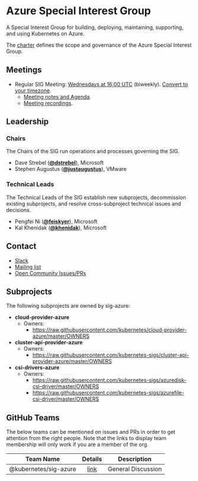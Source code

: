 <!---
This is an autogenerated file!

Please do not edit this file directly, but instead make changes to the
sigs.yaml file in the project root.

To understand how this file is generated, see https://git.k8s.io/community/generator/README.md
--->
# Azure Special Interest Group

A Special Interest Group for building, deploying, maintaining, supporting, and using Kubernetes on Azure.

The [charter](charter.md) defines the scope and governance of the Azure Special Interest Group.

## Meetings
* Regular SIG Meeting: [Wednesdays at 16:00 UTC](https://docs.google.com/document/d/1FQx0BPlkkl1Bn0c9ocVBxYIKojpmrS1CFP5h0DI68AE/edit) (biweekly). [Convert to your timezone](http://www.thetimezoneconverter.com/?t=16:00&tz=UTC).
  * [Meeting notes and Agenda](https://docs.google.com/document/d/1SpxvmOgHDhnA72Z0lbhBffrfe9inQxZkU9xqlafOW9k/edit).
  * [Meeting recordings](https://www.youtube.com/watch?v=yQLeUKi_dwg&list=PL69nYSiGNLP2JNdHwB8GxRs2mikK7zyc4).

## Leadership

### Chairs
The Chairs of the SIG run operations and processes governing the SIG.

* Dave Strebel (**[@dstrebel](https://github.com/dstrebel)**), Microsoft
* Stephen Augustus (**[@justaugustus](https://github.com/justaugustus)**), VMware

### Technical Leads
The Technical Leads of the SIG establish new subprojects, decommission existing
subprojects, and resolve cross-subproject technical issues and decisions.

* Pengfei Ni (**[@feiskyer](https://github.com/feiskyer)**), Microsoft
* Kal Khenidak (**[@khenidak](https://github.com/khenidak)**), Microsoft

## Contact
* [Slack](https://kubernetes.slack.com/messages/sig-azure)
* [Mailing list](https://groups.google.com/forum/#!forum/kubernetes-sig-azure)
* [Open Community Issues/PRs](https://github.com/kubernetes/community/labels/sig%2Fazure)

## Subprojects

The following subprojects are owned by sig-azure:
- **cloud-provider-azure**
  - Owners:
    - https://raw.githubusercontent.com/kubernetes/cloud-provider-azure/master/OWNERS
- **cluster-api-provider-azure**
  - Owners:
    - https://raw.githubusercontent.com/kubernetes-sigs/cluster-api-provider-azure/master/OWNERS
- **csi-drivers-azure**
  - Owners:
    - https://raw.githubusercontent.com/kubernetes-sigs/azuredisk-csi-driver/master/OWNERS
    - https://raw.githubusercontent.com/kubernetes-sigs/azurefile-csi-driver/master/OWNERS

## GitHub Teams

The below teams can be mentioned on issues and PRs in order to get attention from the right people.
Note that the links to display team membership will only work if you are a member of the org.

| Team Name | Details | Description |
| --------- |:-------:| ----------- |
| @kubernetes/sig-azure | [link](https://github.com/orgs/kubernetes/teams/sig-azure) | General Discussion |

<!-- BEGIN CUSTOM CONTENT -->

<!-- END CUSTOM CONTENT -->

